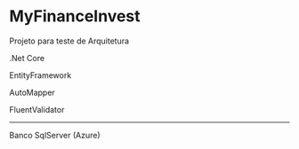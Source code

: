# MyFinanceInvest

Projeto para teste de Arquitetura

.Net Core 

EntityFramework 

AutoMapper 

FluentValidator 


-----------------------
Banco SqlServer (Azure)
